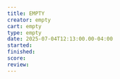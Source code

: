 ```yaml
---
title: EMPTY
creator: empty
cart: empty
type: empty
date: 2025-07-04T12:13:00.00-04:00
started: 
finished:
score: 
review: 
---
```


